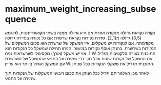 # maximum_weight_increasing_subsequence


נקודה נקראת גדולה מנקודה אחרת אם היא גדולה ממנה בשתי הקואורדינטות, לדוגמא (3,5) גדולה מ(2,1). סדרת נקודות נקראת שרשרת אם כל נקודה בסדרה גדולה מקודמתה. אם לנקודות יש משקלים, אזי המשקל של שרשרת הוא סכום המשקלים של הנקודות בשרשרת. בהנתן אוסף נקודות במישור, הניחו תחילה שמשקל כל הנקודות הוא 1. אזי יש משקל (אורך) מקסימלי לשרשראות נניח W. התוכנית בצורה סלקטיבית תגדיל את המשקל של נקודות שונות אבל תוך כדי שמירה על התנאי שהמשקל של השרשרת עם המשקל הגדול ביותר הוא עדיין W. התוכנית תגדיל את משקלי הנקודות ככל שניתן.

לאחר מכן האלגוריתם יגדיל ככל הניתן את סכום ריבועי המשקלות של הנקודות תוך שמירה על התנאי.
